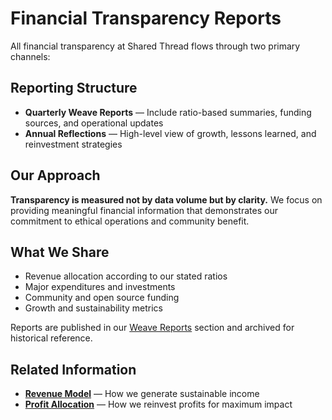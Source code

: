 # Financial Transparency Reports

All financial transparency at Shared Thread flows through two primary channels:

## Reporting Structure

- **Quarterly Weave Reports** — Include ratio-based summaries, funding sources, and operational updates
- **Annual Reflections** — High-level view of growth, lessons learned, and reinvestment strategies

## Our Approach

**Transparency is measured not by data volume but by clarity.** We focus on providing meaningful financial information that demonstrates our commitment to ethical operations and community benefit.

## What We Share

- Revenue allocation according to our stated ratios
- Major expenditures and investments
- Community and open source funding
- Growth and sustainability metrics

Reports are published in our [Weave Reports](../Community/WeaveReports/) section and archived for historical reference.

## Related Information

- **[Revenue Model](Revenue%20Model.md)** — How we generate sustainable income
- **[Profit Allocation](Profit%20Allocation.md)** — How we reinvest profits for maximum impact